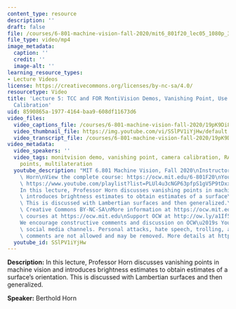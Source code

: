 ```yaml
---
content_type: resource
description: ''
draft: false
file: /courses/6-801-machine-vision-fall-2020/mit6_801f20_lec05_1080p_360p_16_9.mp4
file_type: video/mp4
image_metadata:
  caption: ''
  credit: ''
  image-alt: ''
learning_resource_types:
- Lecture Videos
license: https://creativecommons.org/licenses/by-nc-sa/4.0/
resourcetype: Video
title: 'Lecture 5: TCC and FOR MontiVision Demos, Vanishing Point, Use of VPs in Camera
  Calibration'
uid: 8590865a-1977-4164-baa9-608df11673d6
video_files:
  video_captions_file: /courses/6-801-machine-vision-fall-2020/19pK9Di8RJESBKCqLlVleup4F7PVANk0L_transcript.webvtt
  video_thumbnail_file: https://img.youtube.com/vi/SSlPV1iYjHw/default.jpg
  video_transcript_file: /courses/6-801-machine-vision-fall-2020/19pK9Di8RJESBKCqLlVleup4F7PVANk0L_transcript.pdf
video_metadata:
  video_speakers: ''
  video_tags: monitvision demo, vanishing point, camera calibration, RANSAC, perspective
    points, multilateration
  youtube_description: "MIT 6.801 Machine Vision, Fall 2020\nInstructor: Berthold\
    \ Horn\nView the complete course: https://ocw.mit.edu/6-801F20\nYouTube Playlist:\
    \ https://www.youtube.com/playlist?list=PLUl4u3cNGP63pfpS1gV5P9tDxxL_e4W8O\n\n\
    In this lecture, Professor Horn discusses vanishing points in machine vision and\
    \ introduces brightness estimates to obtain estimates of a surface\u2019s orientation.\
    \ This is discussed with Lambertian surfaces and then generalized.\n\nLicense:\
    \ Creative Commons BY-NC-SA\nMore information at https://ocw.mit.edu/terms\nMore\
    \ courses at https://ocw.mit.edu\nSupport OCW at http://ow.ly/a1If50zVRlQ\n\n\
    We encourage constructive comments and discussion on OCW\u2019s YouTube and other\
    \ social media channels. Personal attacks, hate speech, trolling, and inappropriate\
    \ comments are not allowed and may be removed. More details at https://ocw.mit.edu/comments."
  youtube_id: SSlPV1iYjHw
---
```

**Description:** In this lecture, Professor Horn discusses vanishing points in machine vision and introduces brightness estimates to obtain estimates of a surface’s orientation. This is discussed with Lambertian surfaces and then generalized.

**Speaker:** Berthold Horn